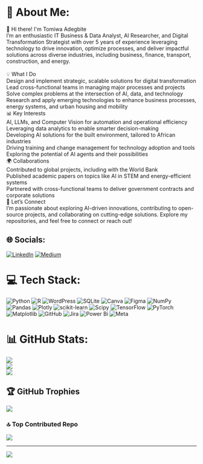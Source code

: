 
# 💫 About Me:
👋 Hi there! I'm Tomiwa Adegbite<br>I’m an enthusiastic IT Business & Data Analyst, AI Researcher, and Digital Transformation Strategist with over 5 years of experience leveraging technology to drive innovation, optimize processes, and deliver impactful solutions across diverse industries, including business, finance, transport, construction, and energy.<br><br>💡 What I Do<br>Design and implement strategic, scalable solutions for digital transformation<br>Lead cross-functional teams in managing major processes and projects<br>Solve complex problems at the intersection of AI, data, and technology<br>Research and apply emerging technologies to enhance business processes, energy systems, and urban housing and mobility<br>📊 Key Interests<br>AI, LLMs, and Computer Vision for automation and operational efficiency<br>Leveraging data analytics to enable smarter decision-making<br>Developing AI solutions for the built environment, tailored to African industries<br>Driving training and change management for technology adoption and tools<br>Exploring the potential of AI agents and their possibilities<br>🌍 Collaborations<br>Contributed to global projects, including with the World Bank<br>Published academic papers on topics like AI in STEM and energy-efficient systems<br>Partnered with cross-functional teams to deliver government contracts and corporate solutions<br>🚀 Let’s Connect<br>I’m passionate about exploring AI-driven innovations, contributing to open-source projects, and collaborating on cutting-edge solutions. Explore my repositories, and feel free to connect or reach out!


## 🌐 Socials:
[![LinkedIn](https://img.shields.io/badge/LinkedIn-%230077B5.svg?logo=linkedin&logoColor=white)](https://linkedin.com/in/https://www.linkedin.com/in/tomiwa-adegbite-836902113/) [![Medium](https://img.shields.io/badge/Medium-12100E?logo=medium&logoColor=white)](https://medium.com/@https://medium.com/@adegbitetomiwa) 

# 💻 Tech Stack:
![Python](https://img.shields.io/badge/python-3670A0?style=for-the-badge&logo=python&logoColor=ffdd54) ![R](https://img.shields.io/badge/r-%23276DC3.svg?style=for-the-badge&logo=r&logoColor=white) ![WordPress](https://img.shields.io/badge/WordPress-%23117AC9.svg?style=for-the-badge&logo=WordPress&logoColor=white) ![SQLite](https://img.shields.io/badge/sqlite-%2307405e.svg?style=for-the-badge&logo=sqlite&logoColor=white) ![Canva](https://img.shields.io/badge/Canva-%2300C4CC.svg?style=for-the-badge&logo=Canva&logoColor=white) ![Figma](https://img.shields.io/badge/figma-%23F24E1E.svg?style=for-the-badge&logo=figma&logoColor=white) ![NumPy](https://img.shields.io/badge/numpy-%23013243.svg?style=for-the-badge&logo=numpy&logoColor=white) ![Pandas](https://img.shields.io/badge/pandas-%23150458.svg?style=for-the-badge&logo=pandas&logoColor=white) ![Plotly](https://img.shields.io/badge/Plotly-%233F4F75.svg?style=for-the-badge&logo=plotly&logoColor=white) ![scikit-learn](https://img.shields.io/badge/scikit--learn-%23F7931E.svg?style=for-the-badge&logo=scikit-learn&logoColor=white) ![Scipy](https://img.shields.io/badge/SciPy-%230C55A5.svg?style=for-the-badge&logo=scipy&logoColor=%white) ![TensorFlow](https://img.shields.io/badge/TensorFlow-%23FF6F00.svg?style=for-the-badge&logo=TensorFlow&logoColor=white) ![PyTorch](https://img.shields.io/badge/PyTorch-%23EE4C2C.svg?style=for-the-badge&logo=PyTorch&logoColor=white) ![Matplotlib](https://img.shields.io/badge/Matplotlib-%23ffffff.svg?style=for-the-badge&logo=Matplotlib&logoColor=black) ![GitHub](https://img.shields.io/badge/github-%23121011.svg?style=for-the-badge&logo=github&logoColor=white) ![Jira](https://img.shields.io/badge/jira-%230A0FFF.svg?style=for-the-badge&logo=jira&logoColor=white) ![Power Bi](https://img.shields.io/badge/power_bi-F2C811?style=for-the-badge&logo=powerbi&logoColor=black) ![Meta](https://img.shields.io/badge/Meta-%230467DF.svg?style=for-the-badge&logo=Meta&logoColor=white)
# 📊 GitHub Stats:
![](https://github-readme-stats.vercel.app/api?username=boldmove&theme=dark&hide_border=false&include_all_commits=false&count_private=false)<br/>
![](https://github-readme-streak-stats.herokuapp.com/?user=boldmove&theme=dark&hide_border=false)<br/>
![](https://github-readme-stats.vercel.app/api/top-langs/?username=boldmove&theme=dark&hide_border=false&include_all_commits=false&count_private=false&layout=compact)

## 🏆 GitHub Trophies
![](https://github-profile-trophy.vercel.app/?username=boldmove&theme=radical&no-frame=false&no-bg=false&margin-w=4)

### 🔝 Top Contributed Repo
![](https://github-contributor-stats.vercel.app/api?username=boldmove&limit=5&theme=dark&combine_all_yearly_contributions=true)

---
[![](https://visitcount.itsvg.in/api?id=boldmove&icon=0&color=0)](https://visitcount.itsvg.in)

<!-- Proudly created with GPRM ( https://gprm.itsvg.in ) -->
